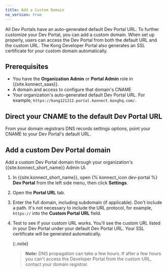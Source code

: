 ```yaml
---
title: Add a Custom Domain
no_version: true
---
```


All Dev Portals have an auto-generated default Dev Portal URL. To further customize your Dev Portal, you can add a custom domain. When set up properly, users can access the Dev Portal from both the default URL and the custom URL. The Kong Developer Portal also generates an SSL certificate for your custom domain automatically. 

## Prerequisites

* You have the **Organization Admin** or **Portal Admin** role in {{site.konnect_saas}}.
* A domain and access to configure that domain's CNAME
* Your organization's auto-generated default Dev Portal URL. For example, `https://kong121212.portal.konnect.konghq.com/`.

## Direct your CNAME to the default Dev Portal URL

From your domain registrars DNS records settings options, point your CNAME to your Dev Portal's default URL. 


## Add a custom Dev Portal domain

Add a custom Dev Portal domain through your organization's {{site.konnect_short_name}} Admin UI.

1. In {{site.konnect_short_name}}, open {% konnect_icon dev-portal %}
**Dev Portal** from the left side menu, then click **Settings**.

2. Open the **Portal URL** tab.

3. Enter the full domain, including subdomain (if applicable). Don't include a path. It's not necessary to include the URL protocol, for example, `https://` into the **Custom Portal URL** field.

4. Test to see if your custom URL works. You'll see the custom URL listed in your Dev Portal under your default Dev Portal URL. Your SSL certificate will be generated automatically. 

   {:.note}
   > **Note:** DNS propagation can take a few hours. If after a few hours you can't access the Developer Portal from the custom URL, contact your domain registrar. 

